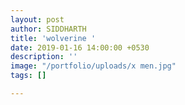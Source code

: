 ```yaml
---
layout: post
author: SIDDHARTH
title: 'wolverine '
date: 2019-01-16 14:00:00 +0530
description: ''
image: "/portfolio/uploads/x men.jpg"
tags: []

---
```

